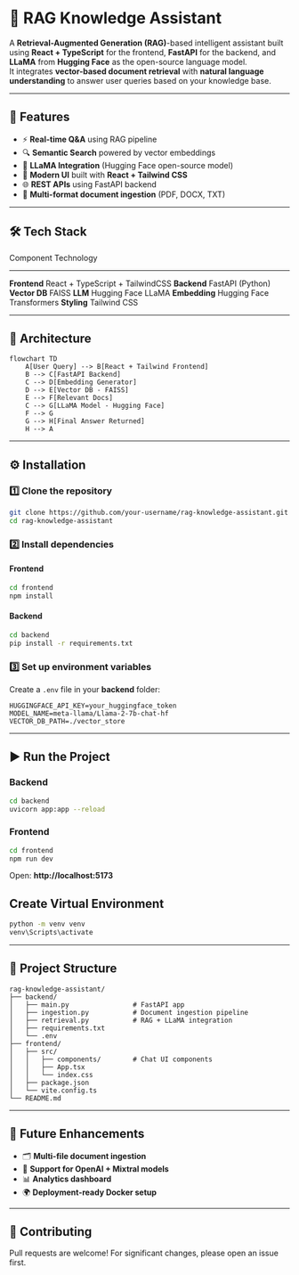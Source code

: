 # 🧠 RAG Knowledge Assistant

A **Retrieval-Augmented Generation (RAG)**-based intelligent assistant
built using **React + TypeScript** for the frontend, **FastAPI** for the
backend, and **LLaMA** from **Hugging Face** as the open-source language
model.\
It integrates **vector-based document retrieval** with **natural
language understanding** to answer user queries based on your knowledge
base.

------------------------------------------------------------------------

## 🚀 Features

-   ⚡ **Real-time Q&A** using RAG pipeline
-   🔍 **Semantic Search** powered by vector embeddings
-   🧠 **LLaMA Integration** (Hugging Face open-source model)
-   🎨 **Modern UI** built with **React + Tailwind CSS**
-   🌐 **REST APIs** using FastAPI backend
-   📄 **Multi-format document ingestion** (PDF, DOCX, TXT)

------------------------------------------------------------------------

## 🛠️ Tech Stack

  Component       Technology
  --------------- ----------------------------------
  **Frontend**    React + TypeScript + TailwindCSS
  **Backend**     FastAPI (Python)
  **Vector DB**   FAISS
  **LLM**         Hugging Face LLaMA
  **Embedding**   Hugging Face Transformers
  **Styling**     Tailwind CSS

------------------------------------------------------------------------

## 🧩 Architecture

``` mermaid
flowchart TD
    A[User Query] --> B[React + Tailwind Frontend]
    B --> C[FastAPI Backend]
    C --> D[Embedding Generator]
    D --> E[Vector DB - FAISS]
    E --> F[Relevant Docs]
    C --> G[LLaMA Model - Hugging Face]
    F --> G
    G --> H[Final Answer Returned]
    H --> A
```

------------------------------------------------------------------------

## ⚙️ Installation

### 1️⃣ Clone the repository

``` bash
git clone https://github.com/your-username/rag-knowledge-assistant.git
cd rag-knowledge-assistant
```

### 2️⃣ Install dependencies

#### Frontend

``` bash
cd frontend
npm install
```

#### Backend

``` bash
cd backend
pip install -r requirements.txt
```

### 3️⃣ Set up environment variables

Create a `.env` file in your **backend** folder:

``` env
HUGGINGFACE_API_KEY=your_huggingface_token
MODEL_NAME=meta-llama/Llama-2-7b-chat-hf
VECTOR_DB_PATH=./vector_store
```

------------------------------------------------------------------------

## ▶️ Run the Project

### **Backend**

``` bash
cd backend
uvicorn app:app --reload
```

### **Frontend**

``` bash
cd frontend
npm run dev
```

Open: **http://localhost:5173**

## Create Virtual Environment

``` bash
python -m venv venv
venv\Scripts\activate
```

------------------------------------------------------------------------

## 📂 Project Structure

    rag-knowledge-assistant/
    ├── backend/
    │   ├── main.py                # FastAPI app
    │   ├── ingestion.py           # Document ingestion pipeline
    │   ├── retrieval.py           # RAG + LLaMA integration
    │   ├── requirements.txt
    │   └── .env
    ├── frontend/
    │   ├── src/
    │   │   ├── components/        # Chat UI components
    │   │   ├── App.tsx
    │   │   └── index.css
    │   ├── package.json
    │   └── vite.config.ts
    └── README.md

------------------------------------------------------------------------

## 🔮 Future Enhancements

-   🗂 **Multi-file document ingestion**
-   🧩 **Support for OpenAI + Mixtral models**
-   📊 **Analytics dashboard**
-   🌍 **Deployment-ready Docker setup**

------------------------------------------------------------------------

## 🤝 Contributing

Pull requests are welcome! For significant changes, please open an issue
first.
